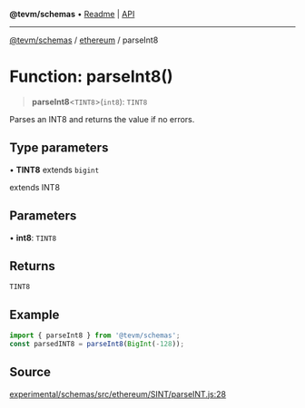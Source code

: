 **@tevm/schemas** • [Readme](../../README.md) \| [API](../../modules.md)

***

[@tevm/schemas](../../README.md) / [ethereum](../README.md) / parseInt8

# Function: parseInt8()

> **parseInt8**\<`TINT8`\>(`int8`): `TINT8`

Parses an INT8 and returns the value if no errors.

## Type parameters

• **TINT8** extends `bigint`

extends INT8

## Parameters

• **int8**: `TINT8`

## Returns

`TINT8`

## Example

```ts
import { parseInt8 } from '@tevm/schemas';
const parsedINT8 = parseInt8(BigInt(-128));
```

## Source

[experimental/schemas/src/ethereum/SINT/parseINT.js:28](https://github.com/evmts/tevm-monorepo/blob/main/experimental/schemas/src/ethereum/SINT/parseINT.js#L28)
